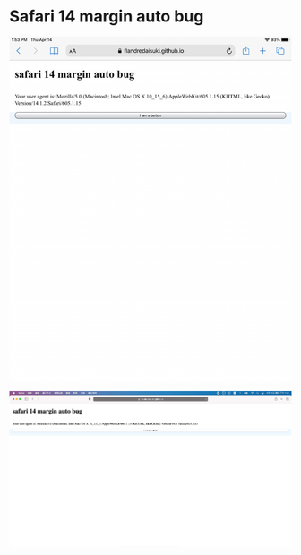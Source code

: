 # Safari 14 margin auto bug

![iOS-safari-14](iOS-safari-14.jpg)

![MacOS-safari-14](MacOS-safari-14.jpg)
